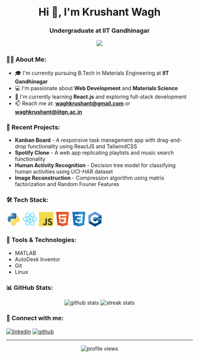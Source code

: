 <h1 align="center">Hi 👋, I'm Krushant Wagh</h1>
<h3 align="center"> Undergraduate at IIT Gandhinagar</h3>

<p align="center">
  <img src="https://readme-typing-svg.herokuapp.com?lines=Full+Stack+Developer;Materials+Engineering+Student;Always+learning+new+things" />
</p>

### 👨‍💻 About Me:
- 🎓 I'm currently pursuing B.Tech in Materials Engineering at **IIT Gandhinagar**
- 💻 I'm passionate about **Web Development** and **Materials Science**
- 🌱 I'm currently learning **React.js** and exploring full-stack development
- 📫 Reach me at: **waghkrushant@gmail.com** or **waghkrushant@iitgn.ac.in**

### 🚀 Recent Projects:
- **Kanban Board** - A responsive task management app with drag-and-drop functionality using ReactJS and TailwindCSS
- **Spotify Clone** - A web app replicating playlists and music search functionality
- **Human Activity Recognition** - Decision tree model for classifying human activities using UCI-HAR dataset
- **Image Reconstruction** - Compression algorithm using matrix factorization and Random Fourier Features

### 🛠️ Tech Stack:
<p align="left">
<img src="https://raw.githubusercontent.com/devicons/devicon/master/icons/python/python-original.svg" alt="python" width="40" height="40"/>
<img src="https://raw.githubusercontent.com/devicons/devicon/master/icons/react/react-original.svg" alt="react" width="40" height="40"/>
<img src="https://raw.githubusercontent.com/devicons/devicon/master/icons/javascript/javascript-original.svg" alt="javascript" width="40" height="40"/>
<img src="https://raw.githubusercontent.com/devicons/devicon/master/icons/html5/html5-original.svg" alt="html5" width="40" height="40"/>
<img src="https://raw.githubusercontent.com/devicons/devicon/master/icons/css3/css3-original.svg" alt="css3" width="40" height="40"/>
<img src="https://raw.githubusercontent.com/devicons/devicon/master/icons/cplusplus/cplusplus-original.svg" alt="cplusplus" width="40" height="40"/>
</p>

### 🔧 Tools & Technologies:
- MATLAB
- AutoDesk Inventor
- Git
- Linux

### 📊 GitHub Stats:
<p align="center">
<img src="https://github-readme-stats.vercel.app/api?username=Krushan12&show_icons=true&theme=dark" alt="github stats" />
<img src="https://github-readme-streak-stats.herokuapp.com/?user=Krushan12&theme=dark" alt="streak stats" />
</p>

### 🤝 Connect with me:
<p align="left">
<a href="https://linkedin.com/in/krushant-wagh-703688228" target="blank"><img align="center" src="https://raw.githubusercontent.com/rahuldkjain/github-profile-readme-generator/master/src/images/icons/Social/linked-in-alt.svg" alt="linkedin" height="30" width="40" /></a>
<a href="https://github.com/Krushan12" target="blank"><img align="center" src="https://raw.githubusercontent.com/rahuldkjain/github-profile-readme-generator/master/src/images/icons/Social/github.svg" alt="github" height="30" width="40" /></a>
</p>

---
<p align="center">
  <img src="https://komarev.com/ghpvc/?username=Krushan12&label=Profile%20views&color=0e75b6&style=flat" alt="profile views" />
</p>
